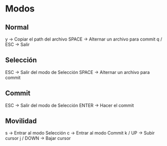 # Modos
## Normal
y -> Copiar el path del archivo
SPACE -> Alternar un archivo para commit
q / ESC -> Salir
## Selección
ESC -> Salir del modo de Selección
SPACE -> Alternar un archivo para commit
## Commit
ESC -> Salir del modo de Selección
ENTER -> Hacer el commit

## Movilidad
s -> Entrar al modo Selección
c -> Entrar al modo Commit
k / UP -> Subir cursor
j / DOWN -> Bajar cursor
